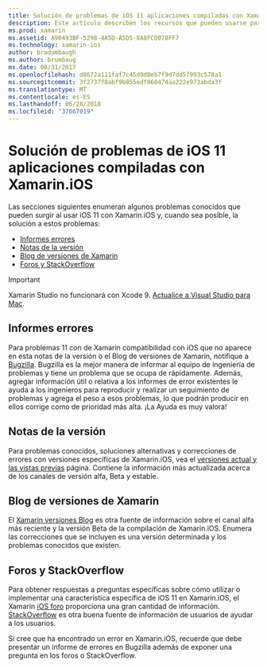 ```yaml
---
title: Solución de problemas de iOS 11 aplicaciones compiladas con Xamarin.iOS
description: Este artículo describen los recursos que pueden usarse para solucionar problemas al desarrollar aplicaciones de Xamarin.iOS. Se trata de notificación de errores, notas, el blog de versiones de Xamarin y opciones de soporte técnico.
ms.prod: xamarin
ms.assetid: A90493BF-5298-4A5D-A5D5-8A8FCD078FF7
ms.technology: xamarin-ios
author: bradumbaugh
ms.author: brumbaug
ms.date: 08/31/2017
ms.openlocfilehash: d8672a111faf7c45d9d8eb7f9d7dd5f993c578a1
ms.sourcegitcommit: 3f2737f8abf9b855edf060474aa222e973abda3f
ms.translationtype: MT
ms.contentlocale: es-ES
ms.lasthandoff: 06/28/2018
ms.locfileid: "37067019"
---
```

# <a name="troubleshooting-ios-11-apps-built-with-xamarinios"></a>Solución de problemas de iOS 11 aplicaciones compiladas con Xamarin.iOS

Las secciones siguientes enumeran algunos problemas conocidos que pueden surgir al usar iOS 11 con Xamarin.iOS y, cuando sea posible, la solución a estos problemas:

- [Informes errores](#Reporting-Bugs)
- [Notas de la versión](#Release-Notes)
- [Blog de versiones de Xamarin](#Xamarin-Releases-Blog)
- [Foros y StackOverflow](#Forums-and-StackOverflow)

> [!IMPORTANT]
> Xamarin Studio no funcionará con Xcode 9.
> [Actualice a Visual Studio para Mac](https://visualstudio.microsoft.com/vs/).

<a name="Reporting-Bugs" />

## <a name="reporting-bugs"></a>Informes errores

Para problemas 11 con de Xamarin compatibilidad con iOS que no aparece en esta notas de la versión o el Blog de versiones de Xamarin, notifique a [Bugzilla](https://bugzilla.xamarin.com/enter_bug.cgi?product=iOS). Bugzilla es la mejor manera de informar al equipo de ingeniería de problemas y tiene un problema que se ocupa de rápidamente. Además, agregar información útil o relativa a los informes de error existentes le ayuda a los ingenieros para reproducir y realizar un seguimiento de problemas y agrega el peso a esos problemas, lo que podrán producir en ellos corrige como de prioridad más alta. ¡La Ayuda es muy valora!

<a name="Release-Notes" />

## <a name="release-notes"></a>Notas de la versión

Para problemas conocidos, soluciones alternativas y correcciones de errores con versiones específicas de Xamarin.iOS, vea el [versiones actual y las vistas previas](https://developer.xamarin.com/releases/current/) página. Contiene la información más actualizada acerca de los canales de versión alfa, Beta y estable.

<a name="Xamarin-Releases-Blog" />

## <a name="xamarin-releases-blog"></a>Blog de versiones de Xamarin

El [Xamarin versiones Blog](https://releases.xamarin.com/) es otra fuente de información sobre el canal alfa más reciente y la versión Beta de la compilación de Xamarin.iOS. Enumera las correcciones que se incluyen es una versión determinada y los problemas conocidos que existen.

<a name="Forums-and-StackOverflow" />

## <a name="forums-and-stackoverflow"></a>Foros y StackOverflow

Para obtener respuestas a preguntas específicas sobre cómo utilizar o implementar una característica específica de iOS 11 en Xamarin.iOS, el Xamarin [iOS foro](http://forums.xamarin.com/categories/ios) proporciona una gran cantidad de información. [StackOverflow](http://stackoverflow.com/search?tab=newest&q=xamarin) es otra buena fuente de información de usuarios de ayudar a los usuarios.

Si cree que ha encontrado un error en Xamarin.iOS, recuerde que debe presentar un informe de errores en Bugzilla además de exponer una pregunta en los foros o StackOverflow.
